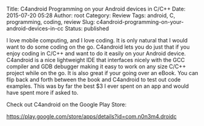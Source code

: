 Title: C4android  Programming on your Android devices in C/C++
Date: 2015-07-20 05:28
Author: root
Category: Review
Tags: android, C, programming, coding, review
Slug: c4android-programming-on-your-android-devices-in-cc
Status: published

I love mobile computing, and I love coding. It is only natural that I would want to do some coding on the go. C4android lets you do just that if you enjoy coding in C/C++ and want to do it easily on your Android device. C4android is a nice lightweight IDE that interfaces nicely with the GCC compiler and GDB debugger making it easy to work on any size C/C++ project while on the go. It is also great if your going over an eBook. You can flip back and forth between the book and C4android to test out code examples. This was by far the best \$3 I ever spent on an app and would have spent more if asked to.

Check out C4android on the Google Play Store:

[
https://play.google.com/store/apps/details?id=com.n0n3m4.droidc
](https://play.google.com/store/apps/details?id=com.n0n3m4.droidc)